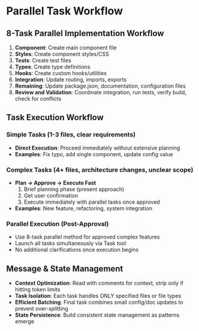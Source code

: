 # Parallel Task Workflow

## 8-Task Parallel Implementation Workflow

1. **Component**: Create main component file
2. **Styles**: Create component styles/CSS
3. **Tests**: Create test files
4. **Types**: Create type definitions
5. **Hooks**: Create custom hooks/utilities
6. **Integration**: Update routing, imports, exports
7. **Remaining**: Update package.json, documentation, configuration files
8. **Review and Validation**: Coordinate integration, run tests, verify build, check for conflicts

## Task Execution Workflow

### Simple Tasks (1-3 files, clear requirements)
- **Direct Execution**: Proceed immediately without extensive planning
- **Examples**: Fix typo, add single component, update config value

### Complex Tasks (4+ files, architecture changes, unclear scope)
- **Plan → Approve → Execute Fast**
  1. Brief planning phase (present approach)
  2. Get user confirmation
  3. Execute immediately with parallel tasks once approved
- **Examples**: New feature, refactoring, system integration

### Parallel Execution (Post-Approval)
- Use 8-task parallel method for approved complex features
- Launch all tasks simultaneously via Task tool
- No additional clarifications once execution begins

## Message & State Management
- **Context Optimization**: Read with comments for context, strip only if hitting token limits
- **Task Isolation**: Each task handles ONLY specified files or file types
- **Efficient Batching**: Final task combines small config/doc updates to prevent over-splitting
- **State Persistence**: Build consistent state management as patterns emerge